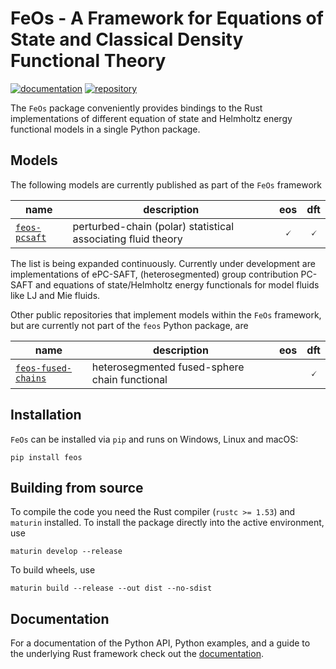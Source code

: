 # FeOs - A Framework for Equations of State and Classical Density Functional Theory

[![documentation](https://img.shields.io/badge/docs-github--pages-blue)](https://feos-org.github.io/feos/)
[![repository](https://img.shields.io/pypi/v/feos)](https://pypi.org/project/feos/)

The `FeOs` package conveniently provides bindings to the Rust implementations of different equation of state and Helmholtz energy functional models in a single Python package.

## Models
The following models are currently published as part of the `FeOs` framework

|name|description|eos|dft|
|-|-|:-:|:-:|
|[`feos-pcsaft`](https://github.com/feos-org/feos-pcsaft)|perturbed-chain (polar) statistical associating fluid theory|&#128504;|&#128504;|

The list is being expanded continuously. Currently under development are implementations of ePC-SAFT, (heterosegmented) group contribution PC-SAFT and equations of state/Helmholtz energy functionals for model fluids like LJ and Mie fluids.

Other public repositories that implement models within the `FeOs` framework, but are currently not part of the `feos` Python package, are

|name|description|eos|dft|
|-|-|:-:|:-:|
|[`feos-fused-chains`](https://github.com/feos-org/feos-fused-chains)|heterosegmented fused-sphere chain functional||&#128504;|

## Installation

`FeOs` can be installed via `pip` and runs on Windows, Linux and macOS:

```
pip install feos
```

## Building from source

To compile the code you need the Rust compiler (`rustc >= 1.53`) and `maturin` installed.
To install the package directly into the active environment, use

```
maturin develop --release
```

To build wheels, use

```
maturin build --release --out dist --no-sdist
```

## Documentation

For a documentation of the Python API, Python examples, and a guide to the underlying Rust framework check out the [documentation](https://feos-org.github.io/feos/).